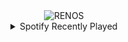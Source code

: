 <div align="center">
<picture>
    <source media="(prefers-color-scheme: dark)" srcset="https://i.ibb.co/QvwFzm6Q/output-gif.gif">
    <source media="(prefers-color-scheme: light)" srcset="https://i.ibb.co/QvwFzm6Q/output-gif.gif">
    <img alt="RENOS" src="https://i.ibb.co/QvwFzm6Q/output-gif.gif">
</picture>
<details>
<summary>Spotify Recently Played</summary>
<img src="https://spotify-recently-played-readme.vercel.app/api?user=31d6d6zerc5ct6kck32na2ozsqf4&unique=1&width=400" alt="Spotify" />
</details>
</div>

<!-- Image deletion URL: https://ibb.co/TM3BphH2/1f2de43537983de2b8dda58e1e4eb5cc -->